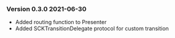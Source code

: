 ### Version 0.3.0 2021-06-30
- Added routing function to Presenter
- Added SCKTransitionDelegate protocol for custom transition